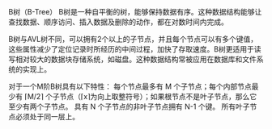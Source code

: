 B树（B-Tree）
B树是一种自平衡的树，能够保持数据有序。这种数据结构能够让查找数据、顺序访问、插入数据及删除的动作，都在对数时间内完成。

B树与AVL树不同，可以拥有2个以上的子节点，并且每个节点可以有多个键值，这些属性减少了定位记录时所经历的中间过程，加快了存取速度。B树更适用于读写相对较大的数据块存储系统，如磁盘。这种数据结构常被应用在数据库和文件系统的实现上。

对于一个M阶B树具有以下特性：
每个节点最多有 M 个子节点；每个内部节点最少有 ⌈M/2⌉ 个子节点（⌈x⌉为向上取整符号）；如果根节点不是叶子节点，那么它至少有两个子节点。
具有 N 个子节点的非叶子节点拥有 N-1 个键。
所有叶子节点必须处于同一层上。

